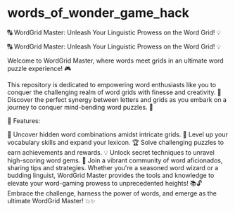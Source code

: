 # words_of_wonder_game_hack

🔠 WordGrid Master: Unleash Your Linguistic Prowess on the Word Grid! 💡

🔠 WordGrid Master: Unleash Your Linguistic Prowess on the Word Grid! 💡

Welcome to WordGrid Master, where words meet grids in an ultimate word puzzle experience! 🎮

This repository is dedicated to empowering word enthusiasts like you to conquer the challenging realm of word grids with finesse and creativity. 🚀 Discover the perfect synergy between letters and grids as you embark on a journey to conquer mind-bending word puzzles. 💪

🔎 Features:

🤯 Uncover hidden word combinations amidst intricate grids.
🌟 Level up your vocabulary skills and expand your lexicon.
🏆 Solve challenging puzzles to earn achievements and rewards.
💡 Unlock secret techniques to unravel high-scoring word gems.
💬 Join a vibrant community of word aficionados, sharing tips and strategies.
Whether you're a seasoned word wizard or a budding linguist, WordGrid Master provides the tools and knowledge to elevate your word-gaming prowess to unprecedented heights! 📚🔓 Embrace the challenge, harness the power of words, and emerge as the ultimate WordGrid Master! 💥✨
